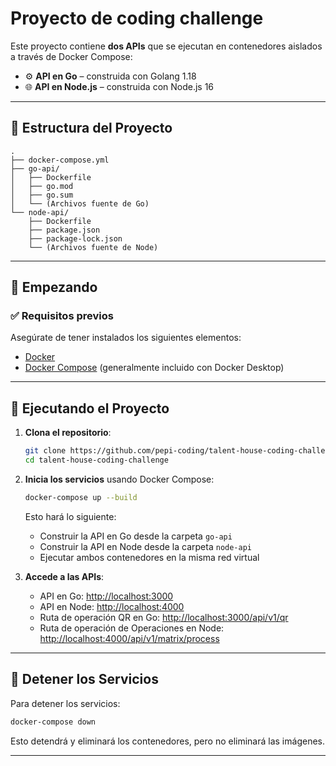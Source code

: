 # Proyecto de coding challenge

Este proyecto contiene **dos APIs** que se ejecutan en contenedores aislados a través de Docker Compose:

- ⚙️ **API en Go** – construida con Golang 1.18
- 🌐 **API en Node.js** – construida con Node.js 16

---

## 📁 Estructura del Proyecto

```
.
├── docker-compose.yml
├── go-api/
│   ├── Dockerfile
│   ├── go.mod
│   ├── go.sum
│   └── (Archivos fuente de Go)
└── node-api/
    ├── Dockerfile
    ├── package.json
    ├── package-lock.json
    └── (Archivos fuente de Node)
```

---

## 🚀 Empezando

### ✅ Requisitos previos

Asegúrate de tener instalados los siguientes elementos:

- [Docker](https://www.docker.com/)
- [Docker Compose](https://docs.docker.com/compose/) (generalmente incluido con Docker Desktop)

---

## 🔧 Ejecutando el Proyecto

1. **Clona el repositorio**:

   ```bash
   git clone https://github.com/pepi-coding/talent-house-coding-challenge.git
   cd talent-house-coding-challenge
   ```

2. **Inicia los servicios** usando Docker Compose:

   ```bash
   docker-compose up --build
   ```

   Esto hará lo siguiente:

   - Construir la API en Go desde la carpeta `go-api`
   - Construir la API en Node desde la carpeta `node-api`
   - Ejecutar ambos contenedores en la misma red virtual

3. **Accede a las APIs**:

   - API en Go: [http://localhost:3000](http://localhost:3000)
   - API en Node: [http://localhost:4000](http://localhost:4000)
   - Ruta de operación QR en Go: [http://localhost:3000/api/v1/qr](http://localhost:3000/api/v1/qr)
   - Ruta de operación de Operaciones en Node: [http://localhost:4000/api/v1/matrix/process](http://localhost:4000/api/v1/matrix/process)

---

## 🛑 Detener los Servicios

Para detener los servicios:

```bash
docker-compose down
```

Esto detendrá y eliminará los contenedores, pero no eliminará las imágenes.

---
